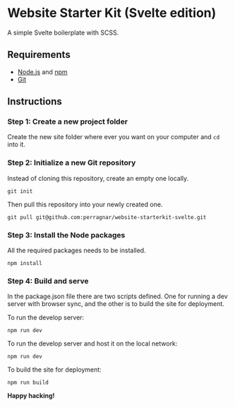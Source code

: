 # Website Starter Kit (Svelte edition)

A simple Svelte boilerplate with SCSS.

## Requirements

- [Node.js](https://nodejs.org/en/) and [npm](https://www.npmjs.com/)
- [Git](https://git-scm.com/)

## Instructions

### Step 1: Create a new project folder

Create the new site folder where ever you want on your computer and `cd` into it.

### Step 2: Initialize a new Git repository

Instead of cloning this repository, create an empty one locally.

```
git init
```

Then pull this repository into your newly created one.

```
git pull git@github.com:perragnar/website-starterkit-svelte.git
```

### Step 3: Install the Node packages

All the required packages needs to be installed.

```
npm install
```

### Step 4: Build and serve

In the package.json file there are two scripts defined. One for running a dev server with browser sync, and the other is to build the site for deployment.

To run the develop server:

```
npm run dev
```

To run the develop server and host it on the local network:

```
npm run dev
```

To build the site for deployment:

```
npm run build
```

**Happy hacking!**
